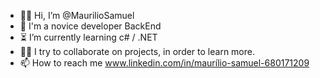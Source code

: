 - 🗿🍷 Hi, I’m @MaurilioSamuel
- 🔱 I'm a novice developer BackEnd
- ⏳ I’m currently learning c# / .NET
- 👨‍💻 I try to collaborate on projects, in order to learn more.
- 📫 How to reach me www.linkedin.com/in/maurílio-samuel-680171209


<!---
MaurilioSamuel/MaurilioSamuel is a ✨ special ✨ repository because its `README.md` (this file) appears on your GitHub profile.
You can click the Preview link to take a look at your changes.
--->
